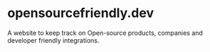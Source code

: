 # opensourcefriendly.dev
A website to keep track on Open-source products, companies and developer friendly integrations.
